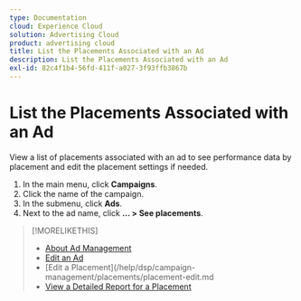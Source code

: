 ```yaml
---
type: Documentation
cloud: Experience Cloud
solution: Advertising Cloud
product: advertising cloud
title: List the Placements Associated with an Ad
description: List the Placements Associated with an Ad
exl-id: 82c4f1b4-56fd-411f-a027-3f93ffb3867b
---
```

# List the Placements Associated with an Ad

View a list of placements associated with an ad to see performance data by placement and edit the placement settings if needed.

1. In the main menu, click **Campaigns**.
1. Click the name of the campaign.
1. In the submenu, click **Ads**.
1. Next to the ad name, click  **... > See placements**.

>[!MORELIKETHIS]
>
>* [About Ad Management](ad-about.md)
>* [Edit an Ad](ad-edit.md)
>* [Edit a Placement](/help/dsp/campaign-management/placements/placement-edit.md
>* [View a Detailed Report for a Placement](/help/dsp/campaign-management/placements/placement-view-report.md)
